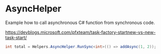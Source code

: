 # AsyncHelper

Example how to call asynchronous C# function from synchronous code.

https://devblogs.microsoft.com/pfxteam/task-factory-startnew-vs-new-task-start/

```C#
int total = Helpers.AsyncHelper.RunSync<int>(() => addAsync(1, 2));
```